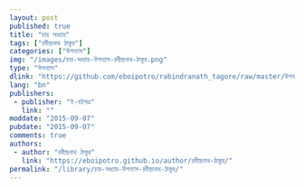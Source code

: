 ```yaml
---
layout: post
published: true
title: "চার অধ্যায়"
tags: ["রবীন্দ্রনাথ ঠাকুর"]
categories: ["উপন্যাস"]
img: "/images/চার-অধ্যায়-উপন্যাস-রবীন্দ্রনাথ-ঠাকুর.png"
type: "উপন্যাস"
dlink: "https://github.com/eboipotro/rabindranath_tagore/raw/master/উপন্যাস/চার_অধ্যায়.epub"
lang: "bn"
publishers: 
 - publisher: "ই-বইপত্র"
   link: ""
moddate: "2015-09-07"
pubdate: "2015-09-07"
comments: true
authors: 
 - author: "রবীন্দ্রনাথ ঠাকুর"
   link: "https://eboipotro.github.io/author/রবীন্দ্রনাথ-ঠাকুর/"
permalink: "/library/চার-অধ্যায়-উপন্যাস-রবীন্দ্রনাথ-ঠাকুর/"
---
```

